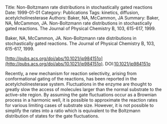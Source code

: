 Title: Non-Boltzmann rate distributions in stochastically gated reactions
Date: 1999-01-01
Category: Publications
Tags: kinetics, diffusion, acetylcholinesterase
Authors: Baker, NA, McCammon, JA
Summary: Baker, NA, McCammon, JA. Non-Boltzmann rate distributions in stochastically gated reactions. The Journal of Physical Chemistry B, 103, 615-617, 1999. 

Baker, NA, McCammon, JA. Non-Boltzmann rate distributions in stochastically gated reactions. The Journal of Physical Chemistry B, 103, 615-617, 1999. 

[http://pubs.acs.org/doi/abs/10.1021/jp984151o](http://pubs.acs.org/doi/abs/10.1021/jp984151o). DOI:[10.1021/jp984151o](http://dx.doi.org/10.1021/jp984151o)

Recently, a new mechanism for reaction selectivity, arising from conformational gating of the reactions, has been reported in the acetylcholinesterase system. Fluctuations in the enzyme are thought to greatly slow the access of molecules larger than the normal substrate to the active-site region. By assuming the gate fluctuations occur as a Brownian process in a harmonic well, it is possible to approximate the reaction rates for various limiting cases of substrate size. However, it is not possible to simplify the rates into a ratio which is equivalent to the Boltzmann distribution of states for the gate fluctuations.
